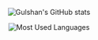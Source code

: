 <div align="center">

![Gulshan's GitHub stats](https://github-readme-stats.vercel.app/api?username=yadavgulshan&theme=dark&show_icons=true)
 
![Most Used Languages](https://github-readme-stats.vercel.app/api/top-langs/?username=yadavgulshan&theme=github_dark&layout=compact&hide_border=true)  



</div>